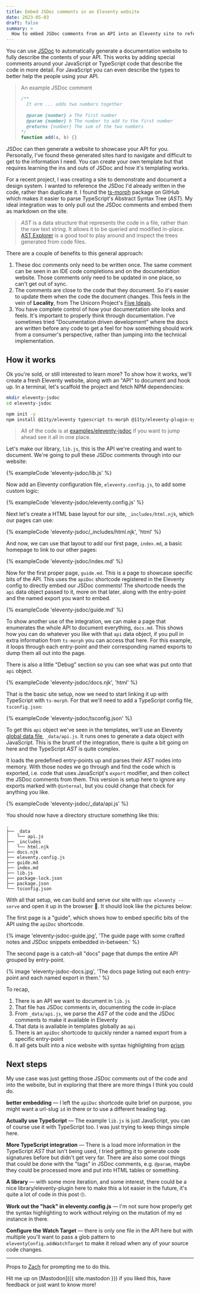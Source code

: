 ```yaml
---
title: Embed JSDoc comments in an Eleventy website
date: 2023-05-03
draft: false
summary: >
  How to embed JSDoc comments from an API into an Eleventy site to referecnce it rather than duplicate it.
---
```


You can use [JSDoc](https://jsdoc.app/) to automatically generate a documentation website to fully describe the contents of your API. This works by adding special comments around your JavaScript or TypeScript code that describe the code in more detail. For JavaScript you can even describe the types to better help the people using your API.

> An example JSDoc comment
>
> ```js
> /**
>   It erm ... adds two numbers together
>   
>   @param {number} a The first number
>   @param {number} b The number to add to the first number
>   @returns {number} The sum of the two numbers
> */
> function add(a, b) {}
> ```

JSDoc can then generate a website to showcase your API for you. Personally, I've found these generated sites hard to navigate and difficult to get to the information I need. You can create your own template but that requires learning the ins and outs of JSDoc and how it's templating works.

For a recent project, I was creating a site to demonstrate and document a design system. I wanted to reference the JSDoc I'd already written in the code, rather than duplicate it. I found the [ts-morph](https://github.com/dsherret/ts-morph) package on GitHub which makes it easier to parse TypeScript's Abstract Syntax Tree (_AST_). My ideal integration was to only pull out the JSDoc comments and embed them as markdown on the site.

> _AST_ is a data structure that represents the code in a file, rather than the raw text string. It allows it to be queried and modified in-place. [AST Explorer](https://astexplorer.net/) is a good tool to play around and inspect the trees generated from code files.

There are a couple of benefits to this general approach:

1. These doc comments only need to be written once. The same comment can be seen in an IDE code completions and on the documentation website. Those comments only need to be updated in one place, so can't get out of sync.
2. The comments are close to the code that they document. So it's easier to update them when the code the document changes. This feels in the vein of **Locality**, from The Unicorn Project's [Five Ideals](https://itrevolution.com/articles/five-ideals-of-devops/).
3. You have complete control of how your documentation site looks and feels. It's important to properly think through documentation. I've sometimes tried "Documentation driven development" where the docs are written before any code to get a feel for how something should work from a consumer's perspective, rather than jumping into the technical implementation.

## How it works

Ok you're sold, or still interested to learn more? To show how it works, we'll create a fresh Eleventy website, along with an "API" to document and hook up. In a terminal, let's scaffold the project and fetch NPM dependencies:

```bash
mkdir eleventy-jsdoc
cd eleventy-jsdoc

npm init -y
npm install @11ty/eleventy typescript ts-morph @11ty/eleventy-plugin-syntaxhighlight markdown-it slugify
```

> All of the code is at [examples/eleventy-jsdoc](https://github.com/robb-j/r0b-blog/tree/main/examples/eleventy-jsdoc) if you want to jump ahead see it all in one place.

Let's make our library, `lib.js`, this is the API we're creating and want to document. We're going to pull these JSDoc comments through into our website:

{% exampleCode 'eleventy-jsdoc/lib.js' %}

Now add an Eleventy configuration file, `eleventy.config.js`, to add some custom logic:

{% exampleCode 'eleventy-jsdoc/eleventy.config.js' %}

Next let's create a HTML base layout for our site, `_includes/html.njk`, which our pages can use:

{% exampleCode 'eleventy-jsdoc/_includes/html.njk', 'html' %}

And now, we can use that layout to add our first page, `index.md`, a basic homepage to link to our other pages:

{% exampleCode 'eleventy-jsdoc/index.md' %}

Now for the first proper page, `guide.md`. This is a page to showcase specific bits of the API.
This uses the `apiDoc` shortcode registered in the Eleventy config to directly embed our JSDoc comments!
The shortcode needs the `api` data object passed to it, more on that later, along with the entry-point and the named export you want to embed.

{% exampleCode 'eleventy-jsdoc/guide.md' %}

To show another use of the integration, we can make a page that enumerates the whole API to document everything, `docs.md`.
This shows how you can do whatever you like with that `api` data object, if you pull in extra information from `ts-morph` you can access that here.
For this example, it loops through each entry-point and their corresponding named exports to dump them all out into the page.

There is also a little "Debug" section so you can see what was put onto that `api` object.

{% exampleCode 'eleventy-jsdoc/docs.njk', 'html' %}

That is the basic site setup, now we need to start linking it up with TypeScript with `ts-morph`. For that we'll need to add a TypeScript config file, `tsconfig.json`:

{% exampleCode 'eleventy-jsdoc/tsconfig.json' %}

To get this `api` object we've seen in the templates, we'll use an Eleventy [global data file](https://www.11ty.dev/docs/data-global/), `_data/api.js`. It runs ones to generate a data object with JavaScript. This is the brunt of the integration, there is quite a bit going on here and the TypeScript _AST_ is quite complex.

It loads the predefined entry-points up and parses their _AST_ nodes into memory. With those nodes we go through and find the code which is exported, i.e. code that uses JavaScript's `export` modifier, and then collect the JSDoc comments from them. This version is setup here to ignore any exports marked with `@internal`, but you could change that check for anything you like.

{% exampleCode 'eleventy-jsdoc/_data/api.js' %}

You should now have a directory structure something like this:

```
.
├── _data
│   └── api.js
├── _includes
│   └── html.njk
├── docs.njk
├── eleventy.config.js
├── guide.md
├── index.md
├── lib.js
├── package-lock.json
├── package.json
└── tsconfig.json
```

With all that setup, we can build and serve our site with `npx eleventy --serve` and open it up in the browser 🥳. It should look like the pictures below:

The first page is a "guide", which shows how to embed specific bits of the API using the `apiDoc` shortcode.

{% image 'eleventy-jsdoc-guide.jpg', 'The guide page with some crafted notes and JSDoc snippets embedded in-between.' %}

The second page is a catch-all "docs" page that dumps the entire API grouped by entry-point.

{% image 'eleventy-jsdoc-docs.jpg', 'The docs page listing out each entry-point and each named export in them.' %}

To recap,

1. There is an API we want to document in `lib.js`
2. That file has JSDoc comments in, documenting the code in-place
3. From `_data/api.js`, we parse the _AST_ of the code and the JSDoc comments to make it available in Eleventy
4. That data is available in templates globally as `api`
5. There is an `apiDoc` shortcode to quickly render a named export from a specific entry-point
6. It all gets built into a nice website with syntax highlighting from [prism](https://prismjs.com/)

## Next steps

My use case was just getting those JSDoc comments out of the code and into the website, but in exploring that there are more things I think you could do.

**better embedding** — I left the `apiDoc` shortcode quite brief on purpose, you might want a url-slug `id` in there or to use a different heading tag.

**Actually use TypeScript** — The example `lib.js` is just JavaScript, you can of course use it with TypeScript too. I was just trying to keep things simple here.

**More TypeScript integration** — There is a load more information in the TypeScript _AST_ that isn't being used, I tried getting it to generate code signatures before but didn't get very far. There are also some cool things that could be done with the "tags" in JSDoc comments, e.g. `@param`, maybe they could be processed more and put into HTML tables or something.

**A library** — with some more iteration, and some interest, there could be a nice library/eleventy-plugin here to make this a lot easier in the future, it's quite a lot of code in this post 🙄.

**Work out the "hack" in eleventy.config.js** — I'm not sure how properly get the syntax highlighting to work without relying on the mutation of my `md` instance in there.

**Configure the Watch Target** — there is only one file in the API here but with multiple you'll want to pass a glob pattern to `eleventyConfig.addWatchTarget` to make it reload when any of your source code changes.

---

Props to [Zach](https://fosstodon.org/@eleventy/110300521096431755) for prompting me to do this.

Hit me up on [Mastodon]({{ site.mastodon }}) if you liked this, have feedback or just want to know more!

